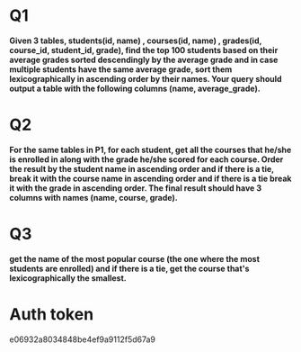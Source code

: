 # Q1  
<b>
Given 3 tables, students(id, name) , courses(id, name) , grades(id, course_id, student_id, grade), find the top 100 students based on their average grades sorted descendingly by the average grade and in case multiple students have the same average grade, sort them lexicographically in ascending order by their names. Your query should output a table with the following columns (name, average_grade). 
</b>

# Q2 
<b> 
For the same tables in P1, for each student, get all the courses that he/she is enrolled in along with the grade he/she scored for each course. Order the result by the student name in ascending order and if there is a tie, break it with the course name in ascending order and if there is a tie break it with the grade in ascending order. The final result should have 3 columns with names (name, course, grade).  
</b> 

# Q3
<b>
get the name of the most popular course (the one where the most students are enrolled) and if there is a tie, get the course that's lexicographically the smallest.
</b> 





# Auth token 
e06932a8034848be4ef9a9112f5d67a9 
